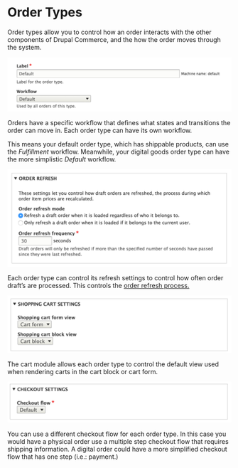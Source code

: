 # Order Types

Order types allow you to control how an order interacts with the other components of Drupal Commerce, and the how the order moves through the system.

![Order workflow settings](../images/order-types-workflow.png)

Orders have a specific workflow that defines what states and transitions the order can move in. Each order type can have its own workflow.

This means your default order type, which has shippable products, can use the *Fulfillment* workflow. Meanwhile, your digital goods order type can have the more simplistic *Default* workflow.

![Order refresh settings](../images/order-types-refresh.png)

Each order type can control its refresh settings to control how often order draft’s are processed. This controls the [order refresh process.](order-processing.rst)

![Order type cart settings](../images/order-types-cart.png)

The cart module allows each order type to control the default view used when rendering carts in the cart block or cart form.

![Order type checkout settings](../images/order-types-checkout.png)

You can use a different checkout flow for each order type. In this case you would have a physical order use a multiple step checkout flow that requires shipping information. A digital order could have a more simplified checkout flow that has one step (i.e.: payment.)